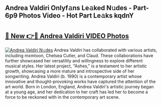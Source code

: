 ## Andrea Valdiri Onlyf𝚊ns Le𝚊ked N𝚞des - Part-6p9 Photos Video - Hot Part Le𝚊ks kqdnY

# <h2><a href="http://ab51132.deff.icu/?id=Andrea+Valdiri">🔗 New 👉🔴 Andrea Valdiri VIDEO Photos</a></h2>

[![Andrea Valdiri N𝚞des](https://i.imgur.com/rIISA9y.gif)](http://ab51132.deff.icu/?id=Andrea+Valdiri)
Andrea Valdiri has collaborated with various artists, including mxmtoon, Chelsea Cutler, and Claud. These collaborations have further showcased her versatility and willingness to explore different musical styles. Her latest project, "Ashes," is a testament to her artistic growth, showcasing a more mature and introspective side of her songwriting. Andrea Valdiri (b. 1990) is a contemporary artist whose innovative and thought-provoking works have captured the attention of the art world. Born in London, England, Andrea Valdiri's artistic journey began at a young age, and her dedication to her craft has led her to become a force to be reckoned with in the contemporary art scene.
